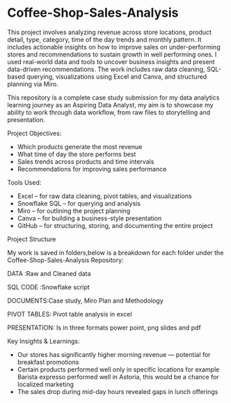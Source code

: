 # Coffee-Shop-Sales-Analysis
This project involves analyzing revenue across store locations, product detail, type, category, time of the day trends and monthly pattern. It includes actionable insights on how to improve sales on under-performing stores and recommendations to sustain growth in well performing ones. I used real-world data and tools to uncover business insights and present data-driven recommendations.
The work includes raw data cleaning, SQL-based querying, visualizations using Excel and Canva, and structured planning via Miro.

This repository is a complete case study submission for my data analytics learning journey as an Aspiring Data Analyst, my aim is to showcase my ability to work through data workflow, from raw files to storytelling and presentation.

Project Objectives:
- Which products generate the most revenue 
-  What time of day the store performs best 
- Sales trends across products and time intervals 
- Recommendations for improving sales performance 

Tools Used:
- Excel – for raw data cleaning, pivot tables, and visualizations
- Snowflake SQL – for querying and analysis
- Miro – for outlining the project planning
- Canva – for building a business-style presentation
- GitHub – for structuring, storing, and documenting the entire project

Project Structure

My work is saved in folders,below is a breakdown for each folder under the Coffee-Shop-Sales-Analysis Repository:

DATA :Raw and Cleaned data

SQL CODE :Snowflake script

DOCUMENTS:Case study, Miro Plan and Methodology

PIVOT TABLES: Pivot table analysis in excel

PRESENTATION: Is in three formats power point, png slides and pdf                                                                                                                                        

Key Insights & Learnings:

- Our stores has significantly higher morning revenue — potential for breakfast promotions
- Certain products performed well only in specific locations for example Barista expresso performed well in Astoria, this would be a chance for localized marketing
- The sales drop during mid-day hours revealed gaps in lunch offerings                                                                                                                                                      

